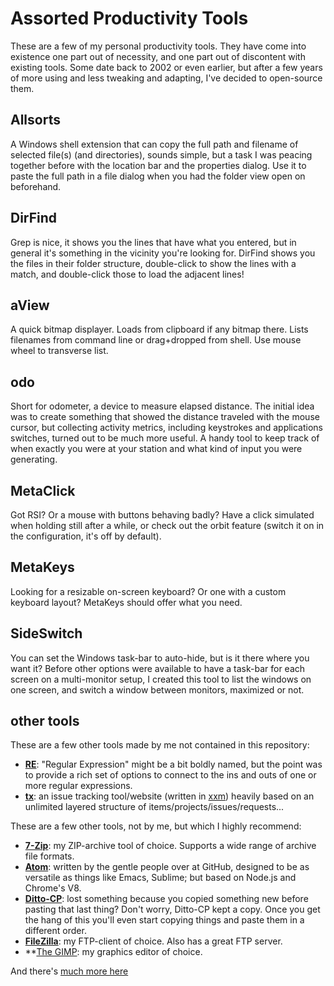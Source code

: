 # Assorted Productivity Tools
These are a few of my personal productivity tools. They have come into existence one part out of necessity, and one part out of discontent with existing tools. Some date back to 2002 or even earlier, but after a few years of more using and less tweaking and adapting, I've decided to open-source them.

## Allsorts

A Windows shell extension that can copy the full path and filename of selected file(s) (and directories), sounds simple, but a task I was peacing together before with the location bar and the properties dialog. Use it to paste the full path in a file dialog when you had the folder view open on beforehand.

## DirFind

Grep is nice, it shows you the lines that have what you entered, but in general it's something in the vicinity you're looking for. DirFind shows you the files in their folder structure, double-click to show the lines with a match, and double-click those to load the adjacent lines!

## aView
A quick bitmap displayer. Loads from clipboard if any bitmap there. Lists filenames from command line or drag+dropped from shell. Use mouse wheel to transverse list.

## odo
Short for odometer, a device to measure elapsed distance. The initial idea was to create something that showed the distance traveled with the mouse cursor, but collecting activity metrics, including keystrokes and applications switches, turned out to be much more useful. A handy tool to keep track of when exactly you were at your station and what kind of input you were generating.

## MetaClick

Got RSI? Or a mouse with buttons behaving badly? Have a click simulated when holding still after a while, or check out the orbit feature (switch it on in the configuration, it's off by default).

## MetaKeys

Looking for a resizable on-screen keyboard? Or one with a custom keyboard layout? MetaKeys should offer what you need.

## SideSwitch

You can set the Windows task-bar to auto-hide, but is it there where you want it? Before other options were available to have a task-bar for each screen on a multi-monitor setup, I created this tool to list the windows on one screen, and switch a window between monitors, maximized or not.

## other tools

These are a few other tools made by me not contained in this repository:

* **[RE](https://github.com/stijnsanders/re#re)**: "Regular Expression" might be a bit boldly named, but the point was to provide a rich set of options to connect to the ins and outs of one or more regular expressions.
* **[tx](http://github.com/stijnsanders/tx#tx)**: an issue tracking tool/website (written in [xxm](http://githib.com/stijnsanders/xxm#xxm)) heavily based on an unlimited layered structure of items/projects/issues/requests...

These are a few other tools, not by me, but which I highly recommend:

* **[7-Zip](http://www.7-zip.org/)**: my ZIP-archive tool of choice. Supports a wide range of archive file formats.
* **[Atom](https://atom.io/)**: written by the gentle people over at GitHub, designed to be as versatile as things like Emacs, Sublime; but based on Node.js and Chrome's V8.
* **[Ditto-CP](http://sourceforge.net/projects/ditto-cp/)**: lost something because you copied something new before pasting that last thing? Don't worry, Ditto-CP kept a copy. Once you get the hang of this you'll even start copying things and paste them in a different order.
* **[FileZilla](https://filezilla-project.org/)**: my FTP-client of choice. Also has a great FTP server.
* **[The GIMP](https://www.gimp.org/): my graphics editor of choice.

And there's [much more here](https://www.openhub.net/accounts/develyoy/stacks)